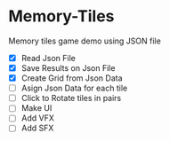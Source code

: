 # Memory-Tiles
Memory tiles game demo using JSON file

- [x] Read Json File
- [x] Save Results on Json File
- [x] Create Grid from Json Data
- [ ] Asign Json Data for each tile
- [ ] Click to Rotate tiles in pairs
- [ ] Make UI
- [ ] Add VFX
- [ ] Add SFX
